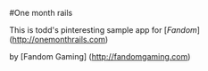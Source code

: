#One month rails

This is todd's pinteresting sample app for
[*Fandom*] (http://onemonthrails.com)

by [Fandom Gaming] (http://fandomgaming.com)